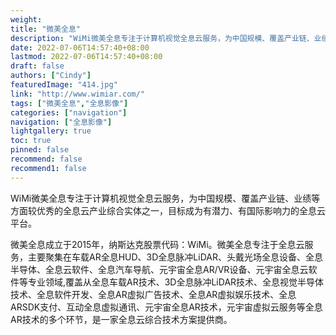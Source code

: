 ```yaml
---
weight: 
title: "微美全息"
description: "WiMi微美全息专注于计算机视觉全息云服务，为中国规模、覆盖产业链、业绩等方面较优秀的全息云产业综合实体之一，目标成为有潜力、有国际影响力的全息云平台。"
date: 2022-07-06T14:57:40+08:00
lastmod: 2022-07-06T14:57:40+08:00
draft: false
authors: ["Cindy"]
featuredImage: "414.jpg"
link: "http://www.wimiar.com/"
tags: ["微美全息","全息影像"]
categories: ["navigation"]
navigation: ["全息影像"]
lightgallery: true
toc: true
pinned: false
recommend: false
recommend1: false
---
```


WiMi微美全息专注于计算机视觉全息云服务，为中国规模、覆盖产业链、业绩等方面较优秀的全息云产业综合实体之一，目标成为有潜力、有国际影响力的全息云平台。

微美全息成立于2015年，纳斯达克股票代码：WiMi。微美全息专注于全息云服务，主要聚集在车载AR全息HUD、3D全息脉冲LiDAR、头戴光场全息设备、全息半导体、全息云软件、全息汽车导航、元宇宙全息AR/VR设备、元宇宙全息云软件等专业领域,覆盖从全息车载AR技术、3D全息脉冲LiDAR技术、全息视觉半导体技术、全息软件开发、全息AR虚拟广告技术、全息AR虚拟娱乐技术、全息ARSDK支付、互动全息虚拟通讯、元宇宙全息AR技术，元宇宙虚拟云服务等全息AR技术的多个环节，是一家全息云综合技术方案提供商。